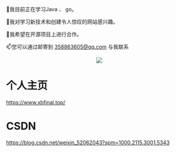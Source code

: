 
🔭我目前正在学习Java 、 go。

🌱我对学习新技术和创建令人惊叹的网站感兴趣。

👯我希望在开源项目上进行合作。

📫您可以通过邮寄到 358863605@qq.com 与我联系


<div align="center"> <img src="https://github-readme-stats.vercel.app/api/top-langs/?username=sun0225SUN&hide_title=true&hide_border=true&layout=compact&langs_count=6&text_color=000&icon_color=fff&bg_color=0,52fa5a,4dfcff,c64dff&theme=graywhite" /> </div>


# 个人主页
https://www.xbfinal.top/
# CSDN
https://blog.csdn.net/weixin_52062043?spm=1000.2115.3001.5343



